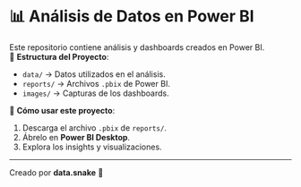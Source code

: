 # 📊 Análisis de Datos en Power BI

Este repositorio contiene análisis y dashboards creados en Power BI.  
📁 **Estructura del Proyecto**:
- `data/` → Datos utilizados en el análisis.
- `reports/` → Archivos `.pbix` de Power BI.
- `images/` → Capturas de los dashboards.

🚀 **Cómo usar este proyecto**:
1. Descarga el archivo `.pbix` de `reports/`.
2. Ábrelo en **Power BI Desktop**.
3. Explora los insights y visualizaciones.

---
Creado por **data.snake** 🐍

